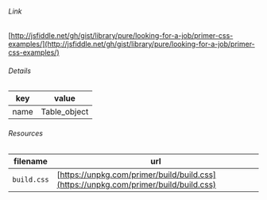 <!--
https://pypi.org/project/jsfiddle-readme/
-->


###### Link
[http://jsfiddle.net/gh/gist/library/pure/looking-for-a-job/primer-css-examples/](http://jsfiddle.net/gh/gist/library/pure/looking-for-a-job/primer-css-examples/)

###### Details
key|value
-|-
name|Table_object

###### Resources
filename|url
-|-
`build.css`|[https://unpkg.com/primer/build/build.css](https://unpkg.com/primer/build/build.css)